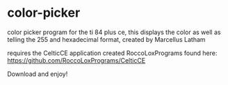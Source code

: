 # color-picker
color picker program for the ti 84 plus ce,
this displays the color as well as telling the 255 and hexadecimal format,
created by Marcellus Latham

requires the CelticCE application created RoccoLoxPrograms 
  found here: https://github.com/RoccoLoxPrograms/CelticCE

Download and enjoy!
